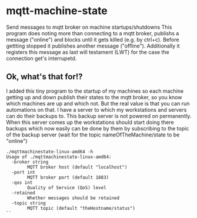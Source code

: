 # mqtt-machine-state

Send messages to mqtt broker on machine startups/shutdowns
This program does noting more than connecting to a mqtt broker, publishs a message ("online") and blocks until it gets killed (e.g. by ctrl+c). 
Before gettting stopped it publishes another message ("offline"). Additionally it registers this message as last will testament (LWT) for the case the connection get's interrupetd. 

## Ok, what's that for!?

I added this tiny program to the startup of my machines so each machine getting up and down publish their states to the mqtt broker, so you know which machines are up and which not. But the real value is that you can run automations on that. I have a server to which my workstations and servers can do their backups to. This backup server is not powered on permanently. When this server comes up the workstations should start doing there backups which now easily can be done by them by subscribing to the topic of the backup server (wait for the topic nameOfTheMachine/state to be "online")

```
./mqttmachinestate-linux-amd64 -h
Usage of ./mqttmachinestate-linux-amd64:
  -broker string
        MQTT broker host (default "localhost")
  -port int
        MQTT broker port (default 1883)
  -qos int
        Quality of Service (QoS) level
  -retained
        Whether messages should be retained
  -topic string
        MQTT topic (default "theHostname/status")
``
